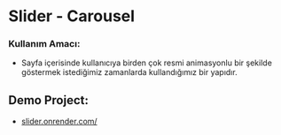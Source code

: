 # Slider - Carousel

### Kullanım Amacı:
- Sayfa içerisinde kullanıcıya birden çok resmi animasyonlu bir şekilde göstermek istediğimiz zamanlarda kullandığımız bir yapıdır.

## Demo Project:
- [slider.onrender.com/](https://slider-rm96.onrender.com/)
